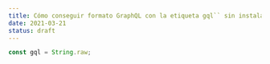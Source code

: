 ```yaml
---
title: Cómo conseguir formato GraphQL con la etiqueta gql`` sin instalar nada en VSCode
date: 2021-03-21
status: draft
---
```


```js
const gql = String.raw;
```
